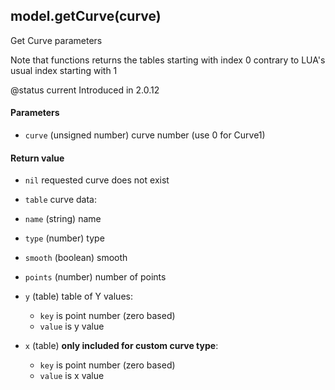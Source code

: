 <!-- This file was generated by the script. Do not edit it, any changes will be lost! -->

## model.getCurve(curve)



Get Curve parameters

 Note that functions returns the tables starting with index 0 contrary to LUA's
 usual index starting with 1

@status current Introduced in 2.0.12


#### Parameters

* `curve` (unsigned number) curve number (use 0 for Curve1)



#### Return value

* `nil` requested curve does not exist

* `table` curve data:
 * `name` (string) name
 * `type` (number) type
 * `smooth` (boolean) smooth
 * `points` (number) number of points
 * `y` (table) table of Y values:
   * `key` is point number (zero based)
   * `value` is y value
 * `x` (table) **only included for custom curve type**:
   * `key` is point number (zero based)
   * `value` is x value



